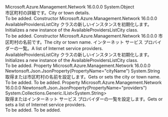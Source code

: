 <Type Name="AvailableProvidersListCity" FullName="Microsoft.Azure.Management.Network.Models.AvailableProvidersListCity">
  <TypeSignature Language="C#" Value="public class AvailableProvidersListCity" />
  <TypeSignature Language="ILAsm" Value=".class public auto ansi beforefieldinit AvailableProvidersListCity extends System.Object" />
  <TypeSignature Language="DocId" Value="T:Microsoft.Azure.Management.Network.Models.AvailableProvidersListCity" />
  <TypeSignature Language="VB.NET" Value="Public Class AvailableProvidersListCity" />
  <TypeSignature Language="F#" Value="type AvailableProvidersListCity = class" />
  <AssemblyInfo>
    <AssemblyName>Microsoft.Azure.Management.Network</AssemblyName>
    <AssemblyVersion>16.0.0.0</AssemblyVersion>
  </AssemblyInfo>
  <Base>
    <BaseTypeName>System.Object</BaseTypeName>
  </Base>
  <Interfaces />
  <Docs>
    <summary>
            <span data-ttu-id="acb5b-101">市区町村の詳細です。</span><span class="sxs-lookup"><span data-stu-id="acb5b-101">City or town details.</span></span>
            </summary>
    <remarks>To be added.</remarks>
  </Docs>
  <Members>
    <Member MemberName=".ctor">
      <MemberSignature Language="C#" Value="public AvailableProvidersListCity ();" />
      <MemberSignature Language="ILAsm" Value=".method public hidebysig specialname rtspecialname instance void .ctor() cil managed" />
      <MemberSignature Language="DocId" Value="M:Microsoft.Azure.Management.Network.Models.AvailableProvidersListCity.#ctor" />
      <MemberSignature Language="VB.NET" Value="Public Sub New ()" />
      <MemberType>Constructor</MemberType>
      <AssemblyInfo>
        <AssemblyName>Microsoft.Azure.Management.Network</AssemblyName>
        <AssemblyVersion>16.0.0.0</AssemblyVersion>
      </AssemblyInfo>
      <Parameters />
      <Docs>
        <summary>
            <span data-ttu-id="acb5b-102">AvailableProvidersListCity クラスの新しいインスタンスを初期化します。</span><span class="sxs-lookup"><span data-stu-id="acb5b-102">Initializes a new instance of the AvailableProvidersListCity class.</span></span>
            </summary>
        <remarks>To be added.</remarks>
      </Docs>
    </Member>
    <Member MemberName=".ctor">
      <MemberSignature Language="C#" Value="public AvailableProvidersListCity (string cityName = null, System.Collections.Generic.IList&lt;string&gt; providers = null);" />
      <MemberSignature Language="ILAsm" Value=".method public hidebysig specialname rtspecialname instance void .ctor(string cityName, class System.Collections.Generic.IList`1&lt;string&gt; providers) cil managed" />
      <MemberSignature Language="DocId" Value="M:Microsoft.Azure.Management.Network.Models.AvailableProvidersListCity.#ctor(System.String,System.Collections.Generic.IList{System.String})" />
      <MemberSignature Language="VB.NET" Value="Public Sub New (Optional cityName As String = null, Optional providers As IList(Of String) = null)" />
      <MemberSignature Language="F#" Value="new Microsoft.Azure.Management.Network.Models.AvailableProvidersListCity : string * System.Collections.Generic.IList&lt;string&gt; -&gt; Microsoft.Azure.Management.Network.Models.AvailableProvidersListCity" Usage="new Microsoft.Azure.Management.Network.Models.AvailableProvidersListCity (cityName, providers)" />
      <MemberType>Constructor</MemberType>
      <AssemblyInfo>
        <AssemblyName>Microsoft.Azure.Management.Network</AssemblyName>
        <AssemblyVersion>16.0.0.0</AssemblyVersion>
      </AssemblyInfo>
      <Parameters>
        <Parameter Name="cityName" Type="System.String" />
        <Parameter Name="providers" Type="System.Collections.Generic.IList&lt;System.String&gt;" />
      </Parameters>
      <Docs>
        <param name="cityName"><span data-ttu-id="acb5b-103">市区町村の名前です。</span><span class="sxs-lookup"><span data-stu-id="acb5b-103">The city or town name.</span></span></param>
        <param name="providers"><span data-ttu-id="acb5b-104">インターネット サービス プロバイダーの一覧。</span><span class="sxs-lookup"><span data-stu-id="acb5b-104">A list of Internet service providers.</span></span></param>
        <summary>
            <span data-ttu-id="acb5b-105">AvailableProvidersListCity クラスの新しいインスタンスを初期化します。</span><span class="sxs-lookup"><span data-stu-id="acb5b-105">Initializes a new instance of the AvailableProvidersListCity class.</span></span>
            </summary>
        <remarks>To be added.</remarks>
      </Docs>
    </Member>
    <Member MemberName="CityName">
      <MemberSignature Language="C#" Value="public string CityName { get; set; }" />
      <MemberSignature Language="ILAsm" Value=".property instance string CityName" />
      <MemberSignature Language="DocId" Value="P:Microsoft.Azure.Management.Network.Models.AvailableProvidersListCity.CityName" />
      <MemberSignature Language="VB.NET" Value="Public Property CityName As String" />
      <MemberSignature Language="F#" Value="member this.CityName : string with get, set" Usage="Microsoft.Azure.Management.Network.Models.AvailableProvidersListCity.CityName" />
      <MemberType>Property</MemberType>
      <AssemblyInfo>
        <AssemblyName>Microsoft.Azure.Management.Network</AssemblyName>
        <AssemblyVersion>16.0.0.0</AssemblyVersion>
      </AssemblyInfo>
      <Attributes>
        <Attribute>
          <AttributeName>Newtonsoft.Json.JsonProperty(PropertyName="cityName")</AttributeName>
        </Attribute>
      </Attributes>
      <ReturnValue>
        <ReturnType>System.String</ReturnType>
      </ReturnValue>
      <Docs>
        <summary>
            <span data-ttu-id="acb5b-106">取得または市区町村の名前を設定します。</span><span class="sxs-lookup"><span data-stu-id="acb5b-106">Gets or sets the city or town name.</span></span>
            </summary>
        <value>To be added.</value>
        <remarks>To be added.</remarks>
      </Docs>
    </Member>
    <Member MemberName="Providers">
      <MemberSignature Language="C#" Value="public System.Collections.Generic.IList&lt;string&gt; Providers { get; set; }" />
      <MemberSignature Language="ILAsm" Value=".property instance class System.Collections.Generic.IList`1&lt;string&gt; Providers" />
      <MemberSignature Language="DocId" Value="P:Microsoft.Azure.Management.Network.Models.AvailableProvidersListCity.Providers" />
      <MemberSignature Language="VB.NET" Value="Public Property Providers As IList(Of String)" />
      <MemberSignature Language="F#" Value="member this.Providers : System.Collections.Generic.IList&lt;string&gt; with get, set" Usage="Microsoft.Azure.Management.Network.Models.AvailableProvidersListCity.Providers" />
      <MemberType>Property</MemberType>
      <AssemblyInfo>
        <AssemblyName>Microsoft.Azure.Management.Network</AssemblyName>
        <AssemblyVersion>16.0.0.0</AssemblyVersion>
      </AssemblyInfo>
      <Attributes>
        <Attribute>
          <AttributeName>Newtonsoft.Json.JsonProperty(PropertyName="providers")</AttributeName>
        </Attribute>
      </Attributes>
      <ReturnValue>
        <ReturnType>System.Collections.Generic.IList&lt;System.String&gt;</ReturnType>
      </ReturnValue>
      <Docs>
        <summary>
            <span data-ttu-id="acb5b-107">取得またはインターネット サービス プロバイダーの一覧を設定します。</span><span class="sxs-lookup"><span data-stu-id="acb5b-107">Gets or sets a list of Internet service providers.</span></span>
            </summary>
        <value>To be added.</value>
        <remarks>To be added.</remarks>
      </Docs>
    </Member>
  </Members>
</Type>
